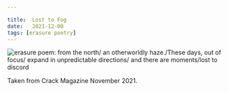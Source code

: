 ```yaml
---

title:  Lost to Fog
date:   2021-12-08 
tags: [erasure poetry]
---
```


<img src="https://www.davidralphlewis.co.uk/assets/images/articles/2021/fog.jpeg" alt="erasure poem: from the north/ an otherworldly haze./These days, out of focus/ expand in unpredictable directions/ and there are moments/lost to discord" title="Clearly I am full of festive joy" class="responsive"><br>

Taken from Crack Magazine November 2021.
